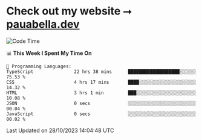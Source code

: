 # Check out my website ⭢ [pauabella.dev](https://pauabella.dev)

<!--START_SECTION:waka-->
![Code Time](http://img.shields.io/badge/Code%20Time-2%2C613%20hrs%2037%20mins-blue)

📊 **This Week I Spent My Time On** 

```text
💬 Programming Languages: 
TypeScript               22 hrs 38 mins      ███████████████████░░░░░░   75.53 % 
CSS                      4 hrs 17 mins       ████░░░░░░░░░░░░░░░░░░░░░   14.32 % 
HTML                     3 hrs 1 min         ███░░░░░░░░░░░░░░░░░░░░░░   10.08 % 
JSON                     0 secs              ░░░░░░░░░░░░░░░░░░░░░░░░░   00.04 % 
JavaScript               0 secs              ░░░░░░░░░░░░░░░░░░░░░░░░░   00.02 % 
```


 Last Updated on 28/10/2023 14:04:48 UTC
<!--END_SECTION:waka-->
